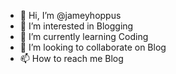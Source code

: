 - 👋 Hi, I’m @jameyhoppus
- 👀 I’m interested in Blogging
- 🌱 I’m currently learning Coding
- 💞️ I’m looking to collaborate on Blog 
- 📫 How to reach me Blog

<!---
jameyhoppus/jameyhoppus is a ✨ special ✨ repository because its `README.md` (this file) appears on your GitHub profile.
You can click the Preview link to take a look at your changes.
--->
